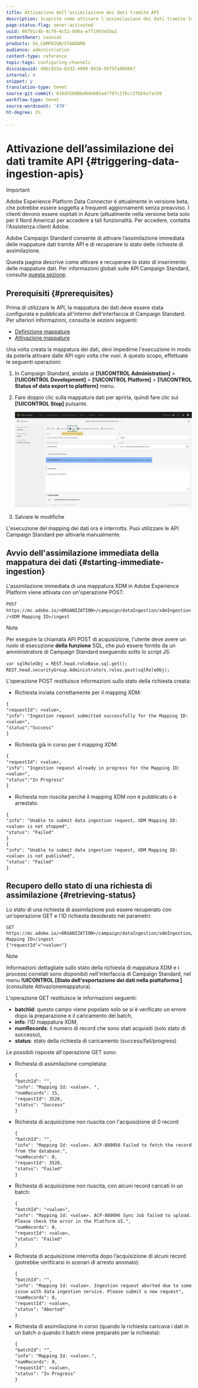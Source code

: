 ```yaml
---
title: Attivazione dell’assimilazione dei dati tramite API
description: Scoprite come attivare l'assimilazione dei dati tramite le API.
page-status-flag: never-activated
uuid: 867b1c4b-4c79-4c52-9d0a-ef71993e50a2
contentOwner: sauviat
products: SG_CAMPAIGN/STANDARD
audience: administration
content-type: reference
topic-tags: configuring-channels
discoiquuid: 406c955a-b2d2-4099-9918-95f5fa966067
internal: n
snippet: y
translation-type: tm+mt
source-git-commit: 816d550d8bd0de085a47f97c1f6cc2fbb5e7acb9
workflow-type: tm+mt
source-wordcount: '470'
ht-degree: 2%

---
```



# Attivazione dell’assimilazione dei dati tramite API {#triggering-data-ingestion-apis}

>[!IMPORTANT]
>
>Adobe Experience Platform Data Connector è attualmente in versione beta, che potrebbe essere soggetta a frequenti aggiornamenti senza preavviso. I clienti devono essere ospitati in Azure (attualmente nella versione beta solo per il Nord America) per accedere a tali funzionalità. Per accedere, contatta l&#39;Assistenza clienti Adobe.

Adobe Campaign Standard consente di attivare l’assimilazione immediata delle mappature dati tramite API e di recuperare lo stato delle richieste di assimilazione.

Questa pagina descrive come attivare e recuperare lo stato di inserimento delle mappature dati. Per informazioni globali sulle API Campaign Standard, consulta [questa sezione](../../api/using/get-started-apis.md).

## Prerequisiti {#prerequisites}

Prima di utilizzare le API, la mappatura dei dati deve essere stata configurata e pubblicata all&#39;interno dell&#39;interfaccia di Campaign Standard. Per ulteriori informazioni, consulta le sezioni seguenti:

* [Definizione mappature](../../developing/using/aep-mapping-definition.md)
* [Attivazione mappature](../../developing/using/aep-mapping-activation.md)

Una volta creata la mappatura dei dati, devi impedirne l&#39;esecuzione in modo da poterla attivare dalle API ogni volta che vuoi. A questo scopo, effettuate le seguenti operazioni:

1. In Campaign Standard, andate al **[!UICONTROL Administration]** > **[!UICONTROL Development]** > **[!UICONTROL Platform]** > **[!UICONTROL Status of data export to platform]** menu.

1. Fare doppio clic sulla mappatura dati per aprirla, quindi fare clic sul **[!UICONTROL Stop]** pulsante.

   ![](assets/aep_datamapping_stop.png)

1. Salvare le modifiche

L&#39;esecuzione del mapping dei dati ora è interrotta. Puoi utilizzare le API Campaign Standard per attivarle manualmente.

## Avvio dell&#39;assimilazione immediata della mappatura dei dati {#starting-immediate-ingestion}

L&#39;assimilazione immediata di una mappatura XDM in Adobe Experience Platform viene attivata con un&#39;operazione POST:

`POST https://mc.adobe.io/<ORGANIZATION>/campaign/dataIngestion/xdmIngestion/<XDM Mapping ID>/ingest`

>[!NOTE]
>
>Per eseguire la chiamata API POST di acquisizione, l&#39;utente deve avere un ruolo di esecuzione **della funzione** SQL, che può essere fornito da un amministratore di Campaign Standard eseguendo sotto lo script JS:
>
>`var sqlRoleObj = REST.head.roleBase.sql.get();
REST.head.securityGroup.Administrators.roles.post(sqlRoleObj);`

L&#39;operazione POST restituisce informazioni sullo stato della richiesta creata:

* Richiesta inviata correttamente per il mapping XDM:

```
{
"requestId": <value>,
"info": "Ingestion request submitted successfully for the Mapping ID: <value>",
"status":"Success"
}
```

* Richiesta già in corso per il mapping XDM:

```
{
"requestId": <value>,
"info": "Ingestion request already in progress for the Mapping ID: <value>",
"status":"In Progress"
}
```

* Richiesta non riuscita perché il mapping XDM non è pubblicato o è arrestato:

```
{
"info": "Unable to submit data ingestion request, XDM Mapping ID: <value> is not stopped",
"status": "Failed"
}
{
"info": "Unable to submit data ingestion request, XDM Mapping ID: <value> is not published",
"status": "Failed"
}
```

## Recupero dello stato di una richiesta di assimilazione {#retrieving-status}

Lo stato di una richiesta di assimilazione può essere recuperato con un&#39;operazione GET e l&#39;ID richiesta desiderato nei parametri:

```
GET https://mc.adobe.io/<ORGANIZATION>/campaign/dataIngestion/xdmIngestion/<XDM Mapping ID>/ingest
{"requestId"="<value>"}
```

>[!NOTE]
Informazioni dettagliate sullo stato della richiesta di mappatura XDM e i processi correlati sono disponibili nell&#39;interfaccia di Campaign Standard, nel menu **!UICONTROL [Stato dell&#39;esportazione dei dati nella piattaforma ]**(consultate Attivazione[](../../developing/using/aep-mapping-activation.md)mappatura).

L&#39;operazione GET restituisce le informazioni seguenti:

* **batchId**: questo campo viene popolato solo se si è verificato un errore dopo la preparazione e il caricamento del batch,
* **info**: l’ID mappatura XDM,
* **numRecords**: il numero di record che sono stati acquisiti (solo stato di successo),
* **status**: stato della richiesta di caricamento (success/fail/progress)

Le possibili risposte all&#39;operazione GET sono:

* Richiesta di assimilazione completata:

   ```
   {
   "batchId": "",
   "info": "Mapping Id: <value>. ",
   "numRecords": 15,
   "requestId": 3520,
   "status": "Success"
   }
   ```

* Richiesta di acquisizione non riuscita con l&#39;acquisizione di 0 record:

   ```
   {
   "batchId": "",
   "info": "Mapping Id: <value>. ACP-880056 Failed to fetch the record from the database.",
   "numRecords": 0,
   "requestId": 3520,
   "status": "Failed"
   }
   ```

* Richiesta di acquisizione non riuscita, con alcuni record caricati in un batch:

   ```
   {
   "batchId": "<value>",
   "info": "Mapping Id: <value>. ACP-880096 Sync Job failed to upload. Please check the error in the Platform UI.",
   "numRecords": 0,
   "requestId": <value>,
   "status": "Failed"
   }
   ```

* Richiesta di acquisizione interrotta dopo l’acquisizione di alcuni record (potrebbe verificarsi in scenari di arresto anomalo):

   ```
   {
   "batchId": "",
   "info": "Mapping Id: <value>. Ingestion request aborted due to some issue with data ingestion service. Please submit a new request",
   "numRecords": 0,
   "requestId": <value>,
   "status": "Aborted"
   }
   ```

* Richiesta di assimilazione in corso (quando la richiesta caricava i dati in un batch o quando il batch viene preparato per la richiesta):

   ```
   {
   "batchId": "",
   "info": "Mapping Id: <value>.",
   "numRecords": 0,
   "requestId": <value>,
   "status": "In Progress"
   }
   ```
